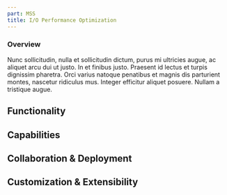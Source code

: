 ```yaml
---
part: MSS
title: I/O Performance Optimization
---
```


### Overview

Nunc sollicitudin, nulla et sollicitudin dictum, purus mi ultricies augue, ac aliquet arcu dui ut justo. In et finibus justo. Praesent id lectus et turpis dignissim pharetra. Orci varius natoque penatibus et magnis dis parturient montes, nascetur ridiculus mus. Integer efficitur aliquet posuere. Nullam a tristique augue. 

## Functionality 


## Capabilities


## Collaboration & Deployment


## Customization & Extensibility

